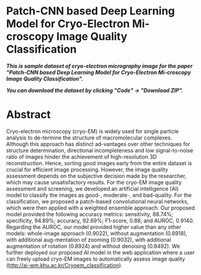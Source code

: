 # Patch-CNN based Deep Learning Model for Cryo-Electron Mi-croscopy Image Quality Classification

***This is sample dataset of cryo-electron micrography image for the paper "Patch-CNN based Deep Learning Model for Cryo-Electron Mi-croscopy Image Quality Classification".***

***You can download the dataset by clicking "Code" -> "Download ZIP".***
# Abstract
Cryo-electron microscopy (cryo-EM) is widely used for single particle analysis to de-termine the structure of macromolecular complexes. Although this approach has distinct ad-vantages over other techniques for structure determination, directional incompleteness and low signal-to-noise ratio of images hinder the achievement of high-resolution 3D reconstruction. Hence, sorting good images early from the entire dataset is crucial for efficient image processing. However, the image quality assessment depends on the subjective decision made by the researcher, which may cause unsatisfactory results. For the cryo-EM image quality assessment and screening, we developed an artificial intelligence (AI) model to classify the images as good-, moderate-, and bad-quality. For the classification, we proposed a patch-based convolutional neural networks, which were then applied with a weighted ensemble approach. Our proposed model provided the following accuracy metrics: sensitivity, 88.74%; specificity, 94.89%; accuracy, 92.69%; F1-score, 0.88; and AUROC, 0.9140. Regarding the AUROC, our model provided higher value than any other models: whole-image approach (0.9022), without augmentation (0.8918), with additional aug-mentation of zooming (0.9032), with additional augmentation of rotation (0.8924) and without denoising (0.8492). We further deployed our proposed AI model in the web application where a user can freely upload cryo-EM images to automatically assess image quality (http://ai-wm.khu.ac.kr/Cryoem_classification). 
